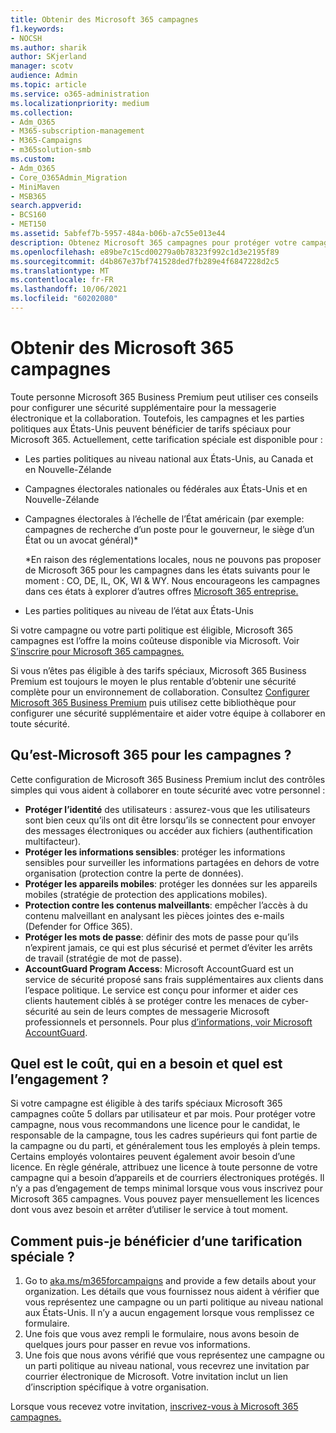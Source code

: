 ```yaml
---
title: Obtenir des Microsoft 365 campagnes
f1.keywords:
- NOCSH
ms.author: sharik
author: SKjerland
manager: scotv
audience: Admin
ms.topic: article
ms.service: o365-administration
ms.localizationpriority: medium
ms.collection:
- Adm_O365
- M365-subscription-management
- M365-Campaigns
- m365solution-smb
ms.custom:
- Adm_O365
- Core_O365Admin_Migration
- MiniMaven
- MSB365
search.appverid:
- BCS160
- MET150
ms.assetid: 5abfef7b-5957-484a-b06b-a7c55e013e44
description: Obtenez Microsoft 365 campagnes pour protéger votre campagne contre les menaces de cyber-sécurité à la messagerie, aux données et aux communications.
ms.openlocfilehash: e89be7c15cd00279a0b78323f992c1d3e2195f89
ms.sourcegitcommit: d4b867e37bf741528ded7fb289e4f6847228d2c5
ms.translationtype: MT
ms.contentlocale: fr-FR
ms.lasthandoff: 10/06/2021
ms.locfileid: "60202080"
---
```

# <a name="get-microsoft-365-for-campaigns"></a>Obtenir des Microsoft 365 campagnes

Toute personne Microsoft 365 Business Premium peut utiliser ces conseils pour configurer une sécurité supplémentaire pour la messagerie électronique et la collaboration. Toutefois, les campagnes et les parties politiques aux États-Unis peuvent bénéficier de tarifs spéciaux pour Microsoft 365. Actuellement, cette tarification spéciale est disponible pour :

- Les parties politiques au niveau national aux États-Unis, au Canada et en Nouvelle-Zélande
- Campagnes électorales nationales ou fédérales aux États-Unis et en Nouvelle-Zélande
- Campagnes électorales à l’échelle de l’État américain (par exemple: campagnes de recherche d’un poste pour le gouverneur, le siège d’un État ou un avocat général)*

    *En raison des réglementations locales, nous ne pouvons pas proposer de Microsoft 365 pour les campagnes dans les états suivants pour le moment : CO, DE, IL, OK, WI & WY. Nous encourageons les campagnes dans ces états à explorer d’autres offres [Microsoft 365 entreprise.](https://www.office.com/business)

- Les parties politiques au niveau de l’état aux États-Unis

Si votre campagne ou votre parti politique est éligible, Microsoft 365 campagnes est l’offre la moins coûteuse disponible via Microsoft. Voir [S’inscrire pour Microsoft 365 campagnes.](m365-campaigns-sign-up.md)  

Si vous n’êtes pas éligible à des tarifs spéciaux, Microsoft 365 Business Premium est toujours le moyen le plus rentable d’obtenir une sécurité complète pour un environnement de collaboration. Consultez [Configurer Microsoft 365 Business Premium](../business/set-up.md?toc=/microsoft-365/campaigns/toc.json&bc=/microsoft-365/campaigns/breadcrumb/toc.json) puis utilisez cette bibliothèque pour configurer une sécurité supplémentaire et aider votre équipe à collaborer en toute sécurité.

## <a name="what-does-microsoft-365-for-campaigns-include"></a>Qu’est-Microsoft 365 pour les campagnes ?

Cette configuration de Microsoft 365 Business Premium inclut des contrôles simples qui vous aident à collaborer en toute sécurité avec votre personnel :

- **Protéger l’identité** des utilisateurs : assurez-vous que les utilisateurs sont bien ceux qu’ils ont dit être lorsqu’ils se connectent pour envoyer des messages électroniques ou accéder aux fichiers (authentification multifacteur).
- **Protéger les informations sensibles**: protéger les informations sensibles pour surveiller les informations partagées en dehors de votre organisation (protection contre la perte de données).
- **Protéger les appareils mobiles**: protéger les données sur les appareils mobiles (stratégie de protection des applications mobiles).
- **Protection contre les contenus malveillants**: empêcher l’accès à du contenu malveillant en analysant les pièces jointes des e-mails (Defender for Office 365).
- **Protéger les mots de passe**: définir des mots de passe pour qu’ils n’expirent jamais, ce qui est plus sécurisé et permet d’éviter les arrêts de travail (stratégie de mot de passe).
- **AccountGuard Program Access**: Microsoft AccountGuard est un service de sécurité proposé sans frais supplémentaires aux clients dans l’espace politique. Le service est conçu pour informer et aider ces clients hautement ciblés à se protéger contre les menaces de cyber-sécurité au sein de leurs comptes de messagerie Microsoft professionnels et personnels. Pour plus [d’informations, voir Microsoft AccountGuard](https://www.microsoftaccountguard.com/).

## <a name="what-does-it-cost-who-needs-it-and-what-is-the-commitment"></a>Quel est le coût, qui en a besoin et quel est l’engagement ?

Si votre campagne est éligible à des tarifs spéciaux Microsoft 365 campagnes coûte 5 dollars par utilisateur et par mois.
Pour protéger votre campagne, nous vous recommandons une licence pour le candidat, le responsable de la campagne, tous les cadres supérieurs qui font partie de la campagne ou du parti, et généralement tous les employés à plein temps. Certains employés volontaires peuvent également avoir besoin d’une licence. En règle générale, attribuez une licence à toute personne de votre campagne qui a besoin d’appareils et de courriers électroniques protégés.
Il n’y a pas d’engagement de temps minimal lorsque vous vous inscrivez pour Microsoft 365 campagnes. Vous pouvez payer mensuellement les licences dont vous avez besoin et arrêter d’utiliser le service à tout moment.

## <a name="how-do-i-qualify-for-special-pricing"></a>Comment puis-je bénéficier d’une tarification spéciale ?

1. Go to [aka.ms/m365forcampaigns](https://aka.ms/m365forcampaigns/) and provide a few details about your organization. Les détails que vous fournissez nous aident à vérifier que vous représentez une campagne ou un parti politique au niveau national aux États-Unis. Il n’y a aucun engagement lorsque vous remplissez ce formulaire.
2. Une fois que vous avez rempli le formulaire, nous avons besoin de quelques jours pour passer en revue vos informations.
3. Une fois que nous avons vérifié que vous représentez une campagne ou un parti politique au niveau national, vous recevrez une invitation par courrier électronique de Microsoft. Votre invitation inclut un lien d’inscription spécifique à votre organisation.

Lorsque vous recevez votre invitation, [inscrivez-vous à Microsoft 365 campagnes.](m365-campaigns-sign-up.md)
